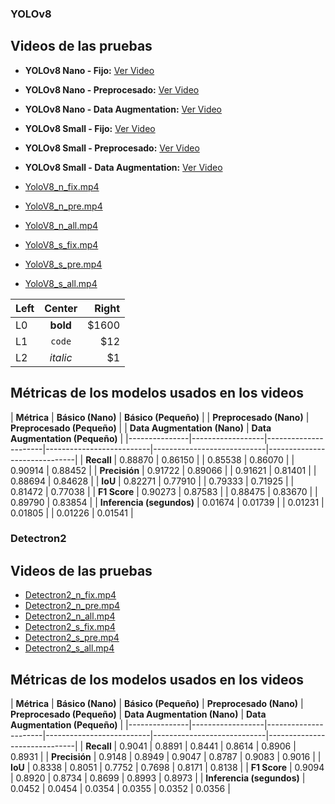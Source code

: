 ### YOLOv8

## Videos de las pruebas

- **YOLOv8 Nano - Fijo:** [Ver Video](https://youtu.be/Y-SiBJKqvGo)
- **YOLOv8 Nano - Preprocesado:** [Ver Video](https://youtu.be/2jJWQbW_w84)
- **YOLOv8 Nano - Data Augmentation:** [Ver Video](https://youtu.be/C0gjKuo4kXY)
- **YOLOv8 Small - Fijo:** [Ver Video](https://youtu.be/vAMzdMGJsvg)
- **YOLOv8 Small - Preprocesado:** [Ver Video](https://youtu.be/JfWe1RgWytU)
- **YOLOv8 Small - Data Augmentation:** [Ver Video](https://youtu.be/gNJdepY94D8)


- [YoloV8_n_fix.mp4](./YOLOv8/YoloV8_n_fix.mp4)
- [YoloV8_n_pre.mp4](./YOLOv8/YoloV8_n_pre.mp4)
- [YoloV8_n_all.mp4](./YOLOv8/YoloV8_n_all.mp4)
- [YoloV8_s_fix.mp4](./YOLOv8/YoloV8_s_fix.mp4)
- [YoloV8_s_pre.mp4](./YOLOv8/YoloV8_s_pre.mp4)
- [YoloV8_s_all.mp4](./YOLOv8/YoloV8_s_all.mp4)

| Left |  Center  | Right |
|:-----|:--------:|------:|
| L0   | **bold** | $1600 |
| L1   |  `code`  |   $12 |
| L2   | _italic_ |    $1 |


## Métricas de los modelos usados en los videos


| **Métrica**   | **Básico (Nano)** | **Básico (Pequeño)** | | **Preprocesado (Nano)** | **Preprocesado (Pequeño)** | | **Data Augmentation (Nano)** | **Data Augmentation (Pequeño)** |
|---------------|------------------|----------------------|--------------------------|----------------------------|------------------------------|
| **Recall**    | 0.88870           | 0.86150              |                          | 0.85538                     | 0.86070                      |                                | 0.90914                       | 0.88452                        |
| **Precisión** | 0.91722           | 0.89066              |                          | 0.91621                     | 0.81401                      |                                | 0.88694                       | 0.84628                        |
| **IoU**       | 0.82271           | 0.77910              |                          | 0.79333                     | 0.71925                      |                                | 0.81472                       | 0.77038                        |
| **F1 Score**  | 0.90273           | 0.87583              |                          | 0.88475                     | 0.83670                      |                                | 0.89790                       | 0.83854                        |
| **Inferencia (segundos)** | 0.01674  | 0.01739              |                          | 0.01231                     | 0.01805                      |                                | 0.01226                       | 0.01541                        |

### Detectron2

## Videos de las pruebas

- [Detectron2_n_fix.mp4](./Detectron2/Detectron2_n_fix.mp4)
- [Detectron2_n_pre.mp4](./Detectron2/Detectron2_n_pre.mp4)
- [Detectron2_n_all.mp4](./Detectron2/Detectron2_n_all.mp4)
- [Detectron2_s_fix.mp4](./Detectron2/Detectron2_s_fix.mp4)
- [Detectron2_s_pre.mp4](./Detectron2/Detectron2_s_pre.mp4)
- [Detectron2_s_all.mp4](./Detectron2/Detectron2_s_all.mp4)

## Métricas de los modelos usados en los videos

| **Métrica**   | **Básico (Nano)** | **Básico (Pequeño)** | **Preprocesado (Nano)** | **Preprocesado (Pequeño)** | **Data Augmentation (Nano)** | **Data Augmentation (Pequeño)** |
|---------------|------------------|----------------------|--------------------------|----------------------------|------------------------------|
| **Recall**    | 0.9041            | 0.8891               | 0.8441                   | 0.8614                     | 0.8906                       | 0.8931                         |
| **Precisión** | 0.9148            | 0.8949               | 0.9047                   | 0.8787                     | 0.9083                       | 0.9016                         |
| **IoU**       | 0.8338            | 0.8051               | 0.7752                   | 0.7698                     | 0.8171                       | 0.8138                         |
| **F1 Score**  | 0.9094            | 0.8920               | 0.8734                   | 0.8699                     | 0.8993                       | 0.8973                         |
| **Inferencia (segundos)** | 0.0452  | 0.0454              | 0.0354                   | 0.0355                     | 0.0352                       | 0.0356                         |
